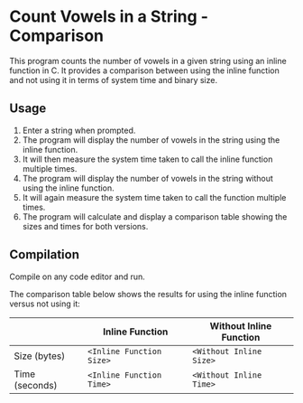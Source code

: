 # Count Vowels in a String - Comparison

This program counts the number of vowels in a given string using an inline function in C. It provides a comparison between using the inline function and not using it in terms of system time and binary size.

## Usage

1. Enter a string when prompted.
2. The program will display the number of vowels in the string using the inline function.
3. It will then measure the system time taken to call the inline function multiple times.
4. The program will display the number of vowels in the string without using the inline function.
5. It will again measure the system time taken to call the function multiple times.
6. The program will calculate and display a comparison table showing the sizes and times for both versions.

## Compilation

Compile on any code editor and run.

The comparison table below shows the results for using the inline function versus not using it:

|                   | Inline Function          | Without Inline Function   |
|-------------------|--------------------------|---------------------------|
| Size (bytes)      | `<Inline Function Size>` | `<Without Inline Size>`   |
| Time (seconds)    | `<Inline Function Time>` | `<Without Inline Time>`   |

